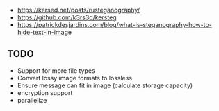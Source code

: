 - https://kersed.net/posts/rusteganography/
- https://github.com/k3rs3d/kersteg
- https://patrickdesjardins.com/blog/what-is-steganography-how-to-hide-text-in-image

## TODO
- Support for more file types
- Convert lossy image formats to lossless
- Ensure message can fit in image (calculate storage capacity)
- encryption support
- parallelize
